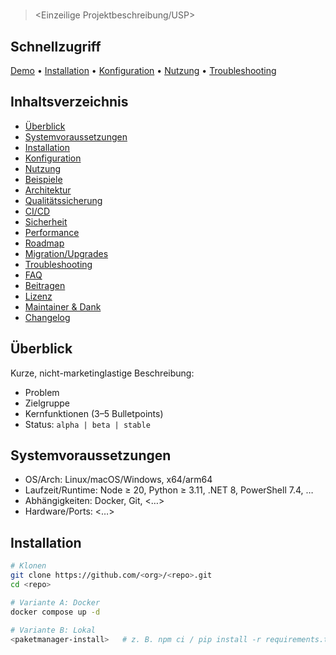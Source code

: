 # <PROJEKTNAME>
<!-- Kurz, präzise: Ein Satz der erklärt, was/wieso. -->
> <Einzeilige Projektbeschreibung/USP>

<!-- Badges (optional) -->
<!--
![Build](https://img.shields.io/github/actions/workflow/status/<org>/<repo>/ci.yml)
![Version](https://img.shields.io/github/v/release/<org>/<repo>)
![License](https://img.shields.io/badge/license-MIT-blue)
-->

## Schnellzugriff
[Demo](#demo) • [Installation](#installation) • [Konfiguration](#konfiguration) • [Nutzung](#nutzung) • [Troubleshooting](#troubleshooting)

## Inhaltsverzeichnis
- [Überblick](#überblick)
- [Systemvoraussetzungen](#systemvoraussetzungen)
- [Installation](#installation)
- [Konfiguration](#konfiguration)
- [Nutzung](#nutzung)
- [Beispiele](#beispiele)
- [Architektur](#architektur)
- [Qualitätssicherung](#qualitätssicherung)
- [CI/CD](#cicd)
- [Sicherheit](#sicherheit)
- [Performance](#performance)
- [Roadmap](#roadmap)
- [Migration/Upgrades](#migrationupgrades)
- [Troubleshooting](#troubleshooting)
- [FAQ](#faq)
- [Beitragen](#beitragen)
- [Lizenz](#lizenz)
- [Maintainer & Dank](#maintainer--dank)
- [Changelog](#changelog)

## Überblick
Kurze, nicht-marketinglastige Beschreibung:
- Problem
- Zielgruppe
- Kernfunktionen (3–5 Bulletpoints)
- Status: `alpha | beta | stable`

## Systemvoraussetzungen
- OS/Arch: Linux/macOS/Windows, x64/arm64
- Laufzeit/Runtime: Node ≥ 20, Python ≥ 3.11, .NET 8, PowerShell 7.4, …
- Abhängigkeiten: Docker, Git, <…>
- Hardware/Ports: <…>

## Installation
```bash
# Klonen
git clone https://github.com/<org>/<repo>.git
cd <repo>

# Variante A: Docker
docker compose up -d

# Variante B: Lokal
<paketmanager-install>   # z. B. npm ci / pip install -r requirements.txt / dotnet restore